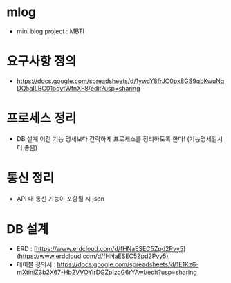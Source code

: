 # mlog
- mini blog project : MBTI

# 요구사항 정의
- https://docs.google.com/spreadsheets/d/1ywcY8frJO0px8GS9qbKwuNqDQ5aILBC01ooytWfnXF8/edit?usp=sharing

#  프로세스 정리
- DB 설계 이전 기능 명세보다 간략하게 프로세스를 정리하도록 한다! (기능명세일시 더 좋음)

# 통신 정리
- API 내 통신 기능이 포함될 시 json

# DB 설계
- ERD : [https://www.erdcloud.com/d/fHNaESEC5Zpd2Pvy5](https://www.erdcloud.com/d/fHNaESEC5Zpd2Pvy5)
- 테이블 정의서 : https://docs.google.com/spreadsheets/d/1E1Kz6-mXtiniZ3b2X67-Hb2VVOYirDGZpIzcG6rYAwI/edit?usp=sharing
